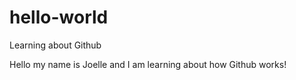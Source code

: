# hello-world
Learning about Github

Hello my name is Joelle and I am learning about how Github works!
